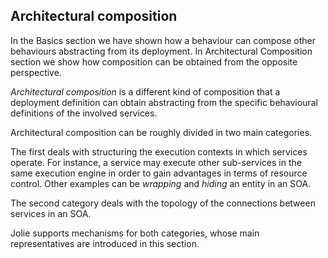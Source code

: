 ## Architectural composition

In the Basics section we have shown how a behaviour can compose other behaviours abstracting from its deployment. In Architectural Composition section we show how composition can be obtained from the opposite perspective.

*Architectural composition* is a different kind of composition that a deployment definition can obtain abstracting from the specific behavioural definitions of the involved services.

Architectural composition can be roughly divided in two main categories.

The first deals with structuring the execution contexts in which services operate. For instance, a service may execute other sub-services in the same execution engine in order to gain advantages in terms of resource control. Other examples can be *wrapping* and *hiding* an entity in an SOA.

The second category deals with the topology of the connections between services in an SOA.

Jolie supports mechanisms for both categories, whose main representatives are introduced in this section.